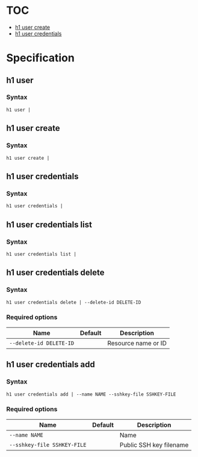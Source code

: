 # TOC

* [h1 user create](#h1-user-create)
* [h1 user credentials](#h1-user-credentials)


# Specification

## h1 user

### Syntax

```h1 user | ```

## h1 user create

### Syntax

```h1 user create | ```

## h1 user credentials

### Syntax

```h1 user credentials | ```

## h1 user credentials list

### Syntax

```h1 user credentials list | ```

## h1 user credentials delete

### Syntax

```h1 user credentials delete | --delete-id DELETE-ID```

### Required options

| Name | Default | Description | 
| ---- | ------- | ----------- |
| ```--delete-id DELETE-ID``` |  | Resource name or ID |

## h1 user credentials add

### Syntax

```h1 user credentials add | --name NAME --sshkey-file SSHKEY-FILE```

### Required options

| Name | Default | Description | 
| ---- | ------- | ----------- |
| ```--name NAME``` |  | Name |
| ```--sshkey-file SSHKEY-FILE``` |  | Public SSH key filename |

